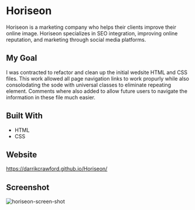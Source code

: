 # Horiseon
Horiseon is a marketing company who helps their clients improve their online image. Horiseon specializes in SEO integration, improving online reputation, and marketing through social media platforms.

## My Goal
I was contracted to refactor and clean up the initial wedsite HTML and CSS files. This work allowed all page navigation links to work propurly while also consolodating the sode with universal classes to eliminate repeating element. Comments where also added to allow future users to navigate the information in these file much easier.

## Built With
* HTML
* CSS

## Website
https://darrikcrawford.github.io/Horiseon/

## Screenshot
![horiseon-screen-shot](https://user-images.githubusercontent.com/84691067/124542019-3d910f00-dde8-11eb-8b16-e357f5c9ae41.png)
